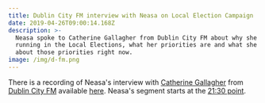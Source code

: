 ```yaml
---
title: Dublin City FM interview with Neasa on Local Election Campaign
date: 2019-04-26T09:00:14.168Z
description: >-
  Neasa spoke to Catherine Gallagher from Dublin City FM about why she is
  running in the Local Elections, what her priorities are and what she is doing
  about those priorities right now.
image: /img/d-fm.png
---
```

There is a recording of Neasa's interview with [Catherine Gallagher](https://twitter.com/Cather_i_ne) from [Dublin City FM](https://www.dublincityfm.ie/) available [here](https://soundcloud.com/dcfm-1032/saturday-brunch-20th-april-2019?in=dcfm-1032/sets/saturday-bunch-2019#t=21:30). Neasa's segment starts at the [21:30 point](https://soundcloud.com/dcfm-1032/saturday-brunch-20th-april-2019?in=dcfm-1032/sets/saturday-bunch-2019#t=21:30).
